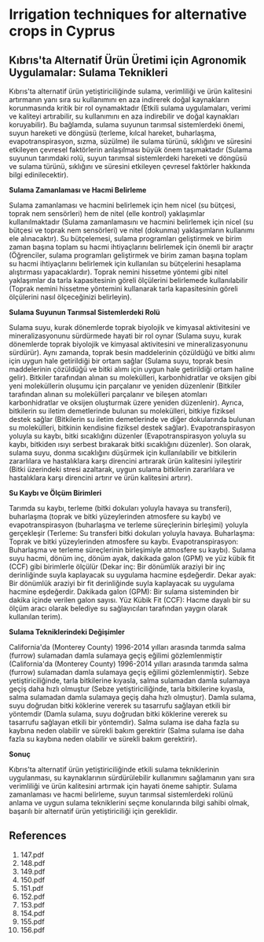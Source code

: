 # Irrigation techniques for alternative crops in Cyprus

## Kıbrıs'ta Alternatif Ürün Üretimi için Agronomik Uygulamalar: Sulama Teknikleri

Kıbrıs'ta alternatif ürün yetiştiriciliğinde sulama, verimliliği ve ürün kalitesini artırmanın yanı sıra su kullanımını en aza indirerek doğal kaynakların korunmasında kritik bir rol oynamaktadır (Etkili sulama uygulamaları, verimi ve kaliteyi artırabilir, su kullanımını en aza indirebilir ve doğal kaynakları koruyabilir). Bu bağlamda, sulama suyunun tarımsal sistemlerdeki önemi, suyun hareketi ve döngüsü (terleme, kılcal hareket, buharlaşma, evapotranspirasyon, sızma, süzülme) ile sulama türünü, sıklığını ve süresini etkileyen çevresel faktörlerin anlaşılması büyük önem taşımaktadır (Sulama suyunun tarımdaki rolü, suyun tarımsal sistemlerdeki hareketi ve döngüsü ve sulama türünü, sıklığını ve süresini etkileyen çevresel faktörler hakkında bilgi edinilecektir).

**Sulama Zamanlaması ve Hacmi Belirleme**

Sulama zamanlaması ve hacmini belirlemek için hem nicel (su bütçesi, toprak nem sensörleri) hem de nitel (elle kontrol) yaklaşımlar kullanılmaktadır (Sulama zamanlamasını ve hacmini belirlemek için nicel (su bütçesi ve toprak nem sensörleri) ve nitel (dokunma) yaklaşımların kullanımı ele alınacaktır). Su bütçelemesi, sulama programları geliştirmek ve birim zaman başına toplam su hacmi ihtiyaçlarını belirlemek için önemli bir araçtır (Öğrenciler, sulama programları geliştirmek ve birim zaman başına toplam su hacmi ihtiyaçlarını belirlemek için kullanılan su bütçelerini hesaplama alıştırması yapacaklardır). Toprak nemini hissetme yöntemi gibi nitel yaklaşımlar da tarla kapasitesinin göreli ölçülerini belirlemede kullanılabilir (Toprak nemini hissetme yöntemini kullanarak tarla kapasitesinin göreli ölçülerini nasıl ölçeceğinizi belirleyin).

**Sulama Suyunun Tarımsal Sistemlerdeki Rolü**

Sulama suyu, kurak dönemlerde toprak biyolojik ve kimyasal aktivitesini ve mineralizasyonunu sürdürmede hayati bir rol oynar (Sulama suyu, kurak dönemlerde toprak biyolojik ve kimyasal aktivitesini ve mineralizasyonunu sürdürür). Aynı zamanda, toprak besin maddelerinin çözüldüğü ve bitki alımı için uygun hale getirildiği bir ortam sağlar (Sulama suyu, toprak besin maddelerinin çözüldüğü ve bitki alımı için uygun hale getirildiği ortam haline gelir). Bitkiler tarafından alınan su molekülleri, karbonhidratlar ve oksijen gibi yeni moleküllerin oluşumu için parçalanır ve yeniden düzenlenir (Bitkiler tarafından alınan su molekülleri parçalanır ve bileşen atomları karbonhidratlar ve oksijen oluşturmak üzere yeniden düzenlenir). Ayrıca, bitkilerin su iletim demetlerinde bulunan su molekülleri, bitkiye fiziksel destek sağlar (Bitkilerin su iletim demetlerinde ve diğer dokularında bulunan su molekülleri, bitkinin kendisine fiziksel destek sağlar). Evapotranspirasyon yoluyla su kaybı, bitki sıcaklığını düzenler (Evapotranspirasyon yoluyla su kaybı, bitkiden ısıyı serbest bırakarak bitki sıcaklığını düzenler). Son olarak, sulama suyu, donma sıcaklığını düşürmek için kullanılabilir ve bitkilerin zararlılara ve hastalıklara karşı direncini artırarak ürün kalitesini iyileştirir (Bitki üzerindeki stresi azaltarak, uygun sulama bitkilerin zararlılara ve hastalıklara karşı direncini artırır ve ürün kalitesini artırır).

**Su Kaybı ve Ölçüm Birimleri**

Tarımda su kaybı, terleme (bitki dokuları yoluyla havaya su transferi), buharlaşma (toprak ve bitki yüzeylerinden atmosfere su kaybı) ve evapotranspirasyon (buharlaşma ve terleme süreçlerinin birleşimi) yoluyla gerçekleşir (Terleme: Su transferi bitki dokuları yoluyla havaya. Buharlaşma: Toprak ve bitki yüzeylerinden atmosfere su kaybı. Evapotranspirasyon: Buharlaşma ve terleme süreçlerinin birleşimiyle atmosfere su kaybı). Sulama suyu hacmi, dönüm inç, dönüm ayak, dakikada galon (GPM) ve yüz kübik fit (CCF) gibi birimlerle ölçülür (Dekar inç: Bir dönümlük araziyi bir inç derinliğinde suyla kaplayacak su uygulama hacmine eşdeğerdir. Dekar ayak: Bir dönümlük araziyi bir fit derinliğinde suyla kaplayacak su uygulama hacmine eşdeğerdir. Dakikada galon (GPM): Bir sulama sisteminden bir dakika içinde verilen galon sayısı. Yüz Kübik Fit (CCF): Hacme dayalı bir su ölçüm aracı olarak belediye su sağlayıcıları tarafından yaygın olarak kullanılan terim).

**Sulama Tekniklerindeki Değişimler**

California'da (Monterey County) 1996-2014 yılları arasında tarımda salma (furrow) sulamadan damla sulamaya geçiş eğilimi gözlemlenmiştir (California'da (Monterey County) 1996-2014 yılları arasında tarımda salma (furrow) sulamadan damla sulamaya geçiş eğilimi gözlemlenmiştir). Sebze yetiştiriciliğinde, tarla bitkilerine kıyasla, salma sulamadan damla sulamaya geçiş daha hızlı olmuştur (Sebze yetiştiriciliğinde, tarla bitkilerine kıyasla, salma sulamadan damla sulamaya geçiş daha hızlı olmuştur). Damla sulama, suyu doğrudan bitki köklerine vererek su tasarrufu sağlayan etkili bir yöntemdir (Damla sulama, suyu doğrudan bitki köklerine vererek su tasarrufu sağlayan etkili bir yöntemdir). Salma sulama ise daha fazla su kaybına neden olabilir ve sürekli bakım gerektirir (Salma sulama ise daha fazla su kaybına neden olabilir ve sürekli bakım gerektirir).

**Sonuç**

Kıbrıs'ta alternatif ürün yetiştiriciliğinde etkili sulama tekniklerinin uygulanması, su kaynaklarının sürdürülebilir kullanımını sağlamanın yanı sıra verimliliği ve ürün kalitesini artırmak için hayati öneme sahiptir. Sulama zamanlaması ve hacmi belirleme, suyun tarımsal sistemlerdeki rolünü anlama ve uygun sulama tekniklerini seçme konularında bilgi sahibi olmak, başarılı bir alternatif ürün yetiştiriciliği için gereklidir.


## References

1. 147.pdf
2. 148.pdf
3. 149.pdf
4. 150.pdf
5. 151.pdf
6. 152.pdf
7. 153.pdf
8. 154.pdf
9. 155.pdf
10. 156.pdf
